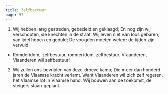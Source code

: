 ```yaml
---
title: Zelfbestuur
page: 97
---
```


1. Wij hebben lang gestreden, gebedeld en geklaagd;
En nog zijn wij verschopten, de knechten in de staat.
Wij leven niet van loos gebaren, van ijdel hopen en geduld;
De voogden moeten weten: de tijden zijn vervuld.


- Romderidom, zelfbestuur,
romderidom, zelfbestuur.
Vlaanderen, Vlaanderen wil zelfbestuur!


2. Wij zullen ons bevrijden van deze droeve kamp;
Die meer dan honderd jaren de Vlaamse kracht verlamt.
Want Vlaanderen wil zich zelf regeren,
het Vlaamse lot in Vlaamse hand.
Wij bouwen aan de toekomst, de steigers staan geplant.
